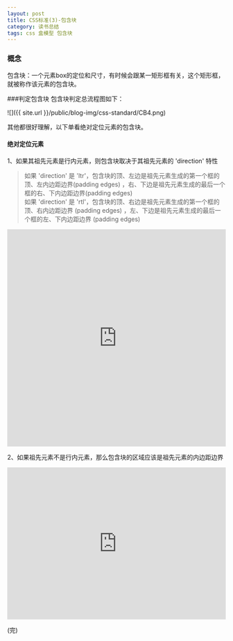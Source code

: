 ```yaml
---
layout: post
title: CSS标准(3)-包含块
category: 读书总结
tags: css 盒模型 包含块
---
```

### 概念
包含块：一个元素box的定位和尺寸，有时候会跟某一矩形框有关，这个矩形框，就被称作该元素的包含块。

###判定包含块
包含块判定总流程图如下：

![]({{ site.url }}/public/blog-img/css-standard/CB4.png)

其他都很好理解，以下单看绝对定位元素的包含块。

#### 绝对定位元素
1、如果其祖先元素是行内元素，则包含块取决于其祖先元素的 'direction' 特性
> 如果 'direction' 是 'ltr'，包含块的顶、左边是祖先元素生成的第一个框的顶、左内边距边界(padding edges) ，右、下边是祖先元素生成的最后一个框的右、下内边距边界(padding edges)   
> 如果 'direction' 是 'rtl'，包含块的顶、右边是祖先元素生成的第一个框的顶、右内边距边界 (padding edges) ，左、下边是祖先元素生成的最后一个框的左、下内边距边界 (padding edges)   

<iframe width="100%" height="500" src="http://jsfiddle.net/cyningsun/Pr4LF/embedded/html,result/" allowfullscreen="allowfullscreen" frameborder="0"></iframe>

2、如果祖先元素不是行内元素，那么包含块的区域应该是祖先元素的内边距边界

<iframe width="100%" height="350" src="http://jsfiddle.net/cyningsun/6xSpP/embedded/html,result/" allowfullscreen="allowfullscreen" frameborder="0"></iframe>

(完)




